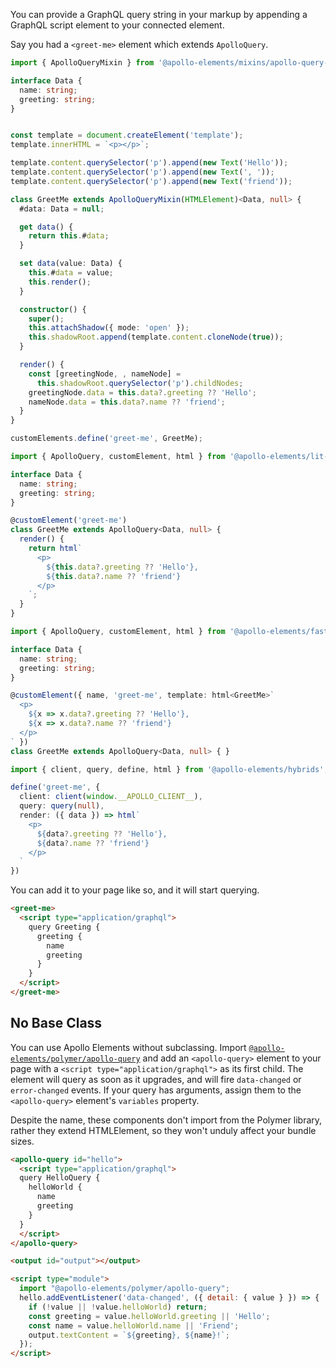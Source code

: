 <meta name="description" content="How to use Apollo Elements to write declarative GraphQL-aware components in HTML"/>

You can provide a GraphQL query string in your markup by appending a
GraphQL script element to your connected element.

Say you had a `<greet-me>` element which extends `ApolloQuery`.

<code-tabs>
<code-tab library="mixins">

```ts
import { ApolloQueryMixin } from '@apollo-elements/mixins/apollo-query-mixin';

interface Data {
  name: string;
  greeting: string;
}


const template = document.createElement('template');
template.innerHTML = `<p></p>`;

template.content.querySelector('p').append(new Text('Hello'));
template.content.querySelector('p').append(new Text(', '));
template.content.querySelector('p').append(new Text('friend'));

class GreetMe extends ApolloQueryMixin(HTMLElement)<Data, null> {
  #data: Data = null;

  get data() {
    return this.#data;
  }

  set data(value: Data) {
    this.#data = value;
    this.render();
  }

  constructor() {
    super();
    this.attachShadow({ mode: 'open' });
    this.shadowRoot.append(template.content.cloneNode(true));
  }

  render() {
    const [greetingNode, , nameNode] =
      this.shadowRoot.querySelector('p').childNodes;
    greetingNode.data = this.data?.greeting ?? 'Hello';
    nameNode.data = this.data?.name ?? 'friend';
  }
}

customElements.define('greet-me', GreetMe);
```

</code-tab>

<code-tab library="lit-apollo">

```ts
import { ApolloQuery, customElement, html } from '@apollo-elements/lit-apollo';

interface Data {
  name: string;
  greeting: string;
}

@customElement('greet-me')
class GreetMe extends ApolloQuery<Data, null> {
  render() {
    return html`
      <p>
        ${this.data?.greeting ?? 'Hello'},
        ${this.data?.name ?? 'friend'}
      </p>
    `;
  }
}
```

</code-tab>

<code-tab library="fast">

```ts
import { ApolloQuery, customElement, html } from '@apollo-elements/fast';

interface Data {
  name: string;
  greeting: string;
}

@customElement({ name, 'greet-me', template: html<GreetMe>`
  <p>
    ${x => x.data?.greeting ?? 'Hello'},
    ${x => x.data?.name ?? 'friend'}
  </p>
` })
class GreetMe extends ApolloQuery<Data, null> { }
```

</code-tab>

<code-tab library="hybrids">

```ts
import { client, query, define, html } from '@apollo-elements/hybrids';

define('greet-me', {
  client: client(window.__APOLLO_CLIENT__),
  query: query(null),
  render: ({ data }) => html`
    <p>
      ${data?.greeting ?? 'Hello'},
      ${data?.name ?? 'friend'}
    </p>
  `
})
```

</code-tab>
</code-tabs>

You can add it to your page like so, and it will start querying.

```html
<greet-me>
  <script type="application/graphql">
    query Greeting {
      greeting {
        name
        greeting
      }
    }
  </script>
</greet-me>
```

## No Base Class

You can use Apollo Elements without subclassing. Import [`@apollo-elements/polymer/apollo-query`](https://apolloelements.dev/modules/_apollo_elements_polymer.html) and add an `<apollo-query>` element to your page with a `<script type="application/graphql">` as its first child. The element will query as soon as it upgrades, and will fire `data-changed` or `error-changed` events. If your query has arguments, assign them to the `<apollo-query>` element's `variables` property.

Despite the name, these components don't import from the Polymer library, rather they extend HTMLElement, so they won't unduly affect your bundle sizes.

<code-copy>

```html
<apollo-query id="hello">
  <script type="application/graphql">
  query HelloQuery {
    helloWorld {
      name
      greeting
    }
  }
  </script>
</apollo-query>

<output id="output"></output>

<script type="module">
  import "@apollo-elements/polymer/apollo-query";
  hello.addEventListener('data-changed', ({ detail: { value } }) => {
    if (!value || !value.helloWorld) return;
    const greeting = value.helloWorld.greeting || 'Hello';
    const name = value.helloWorld.name || 'Friend';
    output.textContent = `${greeting}, ${name}!`;
  });
</script>
```

</code-copy>
